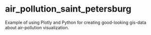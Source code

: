 # air_pollution_saint_petersburg
Example of using Plotly and Python for creating good-looking gis-data about air-pollution visualization. 
